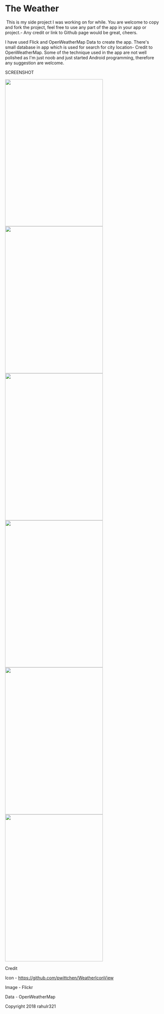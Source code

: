 # The Weather
​
This is my side project I was working on for while.
You are welcome to copy and fork the project, feel free to use any part of the app in your app or project.- Any credit or link to Github page would be great,  cheers. 

I have used Flick and OpenWeatherMap Data to create the app. 
There's small database in app which is used for search for city location- Credit to OpenWeatherMap.
Some of the technique used in the app are not well polished as I'm just noob and just started Android programming, therefore any suggestion are welcome. 





SCREENSHOT

<img src="https://user-images.githubusercontent.com/32653005/41194792-36c1f1a6-6c19-11e8-8565-005cdba72110.png" data-canonical-src="https://user-images.githubusercontent.com/32653005/41194792-36c1f1a6-6c19-11e8-8565-005cdba72110.png" width="320" height="480" />

<img src="https://user-images.githubusercontent.com/32653005/41194784-35c5081a-6c19-11e8-8b74-b34ffe915e55.png" data-canonical-src="https://user-images.githubusercontent.com/32653005/41194784-35c5081a-6c19-11e8-8b74-b34ffe915e55.png" width="320" height="480" />

<img src="https://user-images.githubusercontent.com/32653005/41194791-36a36e48-6c19-11e8-9a8a-9c94dae94e46.png" data-canonical-src="https://user-images.githubusercontent.com/32653005/41194791-36a36e48-6c19-11e8-9a8a-9c94dae94e46.png" width="320" height="480" />

<img src="https://user-images.githubusercontent.com/32653005/41194785-35e5eb2a-6c19-11e8-8406-408c0e1a96ee.png" data-canonical-src="https://user-images.githubusercontent.com/32653005/41194785-35e5eb2a-6c19-11e8-8406-408c0e1a96ee.png" width="320" height="480" />

<img src="https://user-images.githubusercontent.com/32653005/41194787-36280e9c-6c19-11e8-9fea-b22d5357970f.png" data-canonical-src="https://user-images.githubusercontent.com/32653005/41194787-36280e9c-6c19-11e8-9fea-b22d5357970f.png" width="320" height="480" />

<img src="https://user-images.githubusercontent.com/32653005/41194786-36044980-6c19-11e8-8001-a9d6c033d61e.png" data-canonical-src="https://user-images.githubusercontent.com/32653005/41194786-36044980-6c19-11e8-8001-a9d6c033d61e.png" width="320" height="480" />



<Bold> Credit </bold>

Icon - https://github.com/pwittchen/WeatherIconView 

Image - Flickr

Data - OpenWeatherMap














<bold> Copyright 2018 rahulr321</bold>
